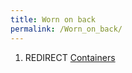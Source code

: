 ```yaml
---
title: Worn on back
permalink: /Worn_on_back/
---
```


1.  REDIRECT [Containers](Containers "wikilink")